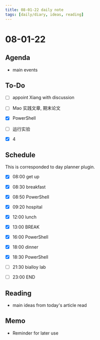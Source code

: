 ```yaml
---
title: 08-01-22 daily note
tags: [daily/diary, ideas, reading]
---
```


# 08-01-22



## Agenda
- main events


## To-Do
- [ ] appoint Xiang with discussion
- [ ] Mao 实践文章, 期末论文
- [x] PowerShell
- [ ] 运行实验
- [x] 4


## Schedule
This is corresponded to day planner plugin.
- [x] 08:00 get up
- [x] 08:30 breakfast
- [x] 08:50 PowerShell
- [x] 09:20 hospital
- [x] 12:00 lunch
- [x] 13:00 BREAK
- [x] 16:00 PowerShell
- [x] 18:00 dinner
- [x] 18:30 PowerShell
- [ ] 21:30 bialloy lab
- [ ] 23:00 END


## Reading
- main ideas from today's article read


## Memo
- Reminder for later use
